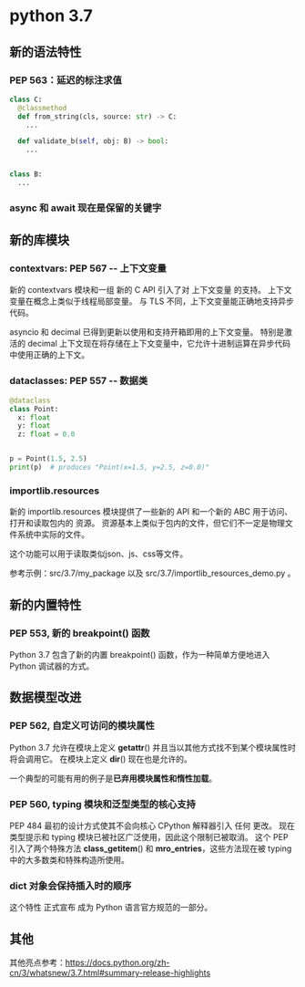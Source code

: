# python 3.7

## 新的语法特性

### PEP 563：延迟的标注求值

```python
class C:
  @classmethod
  def from_string(cls, source: str) -> C:
    ...

  def validate_b(self, obj: B) -> bool:
    ...


class B:
  ...
```

### async 和 await 现在是保留的关键字

## 新的库模块

### contextvars: PEP 567 -- 上下文变量

新的 contextvars 模块和一组 新的 C API 引入了对 上下文变量 的支持。 上下文变量在概念上类似于线程局部变量。 与 TLS 不同，上下文变量能正确地支持异步代码。

asyncio 和 decimal 已得到更新以使用和支持开箱即用的上下文变量。 特别是激活的 decimal 上下文现在将存储在上下文变量中，它允许十进制运算在异步代码中使用正确的上下文。

### dataclasses: PEP 557 -- 数据类

```python
@dataclass
class Point:
  x: float
  y: float
  z: float = 0.0


p = Point(1.5, 2.5)
print(p)  # produces "Point(x=1.5, y=2.5, z=0.0)"
```

### importlib.resources

新的 importlib.resources 模块提供了一些新的 API 和一个新的 ABC 用于访问、打开和读取包内的 资源。 资源基本上类似于包内的文件，但它们不一定是物理文件系统中实际的文件。

这个功能可以用于读取类似json、js、css等文件。

参考示例：src/3.7/my_package 以及 src/3.7/importlib_resources_demo.py 。

## 新的内置特性

### PEP 553, 新的 breakpoint() 函数

Python 3.7 包含了新的内置 breakpoint() 函数，作为一种简单方便地进入 Python 调试器的方式。

## 数据模型改进

### PEP 562, 自定义可访问的模块属性

Python 3.7 允许在模块上定义 __getattr__() 并且当以其他方式找不到某个模块属性时将会调用它。 在模块上定义 __dir__() 现在也是允许的。

一个典型的可能有用的例子是**已弃用模块属性和惰性加载**。

### PEP 560, typing 模块和泛型类型的核心支持

PEP 484 最初的设计方式使其不会向核心 CPython 解释器引入 任何 更改。 现在类型提示和 typing 模块已被社区广泛使用，因此这个限制已被取消。 这个 PEP 引入了两个特殊方法 __class_getitem__()
和 __mro_entries__，这些方法现在被 typing 中的大多数类和特殊构造所使用。

### dict 对象会保持插入时的顺序

这个特性 正式宣布 成为 Python 语言官方规范的一部分。

## 其他

其他亮点参考：https://docs.python.org/zh-cn/3/whatsnew/3.7.html#summary-release-highlights